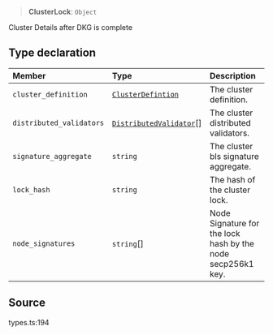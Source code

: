 > **ClusterLock**: `Object`

Cluster Details after DKG is complete

## Type declaration

| Member | Type | Description |
| :------ | :------ | :------ |
| `cluster_definition` | [`ClusterDefintion`](../interfaces/ClusterDefintion.md) | The cluster definition. |
| `distributed_validators` | [`DistributedValidator`](DistributedValidator.md)[] | The cluster distributed validators. |
| `signature_aggregate` | `string` | The cluster bls signature aggregate. |
| `lock_hash` | `string` | The hash of the cluster lock. |
| `node_signatures` | `string`[] | Node Signature for the lock hash by the node secp256k1 key. |

## Source

types.ts:194
